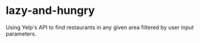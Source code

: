 # lazy-and-hungry
Using Yelp's API to find restaurants in any given area filtered by user input parameters. 
